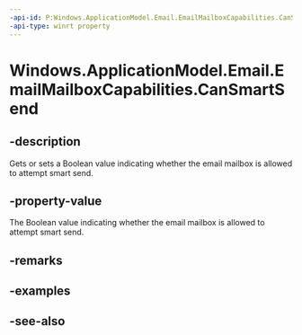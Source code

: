 ----api-id: P:Windows.ApplicationModel.Email.EmailMailboxCapabilities.CanSmartSend
-api-type: winrt property
---<!-- Property syntaxpublic bool CanSmartSend { get;  set; }--># Windows.ApplicationModel.Email.EmailMailboxCapabilities.CanSmartSend## -descriptionGets or sets a Boolean value indicating whether the email mailbox is allowed to attempt smart send.## -property-valueThe Boolean value indicating whether the email mailbox is allowed to attempt smart send.## -remarks## -examples## -see-also